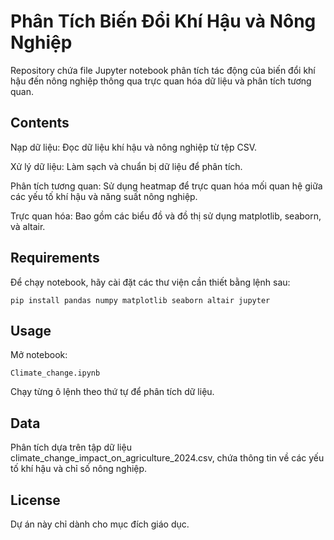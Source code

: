 # Phân Tích Biến Đổi Khí Hậu và Nông Nghiệp

Repository chứa file Jupyter notebook phân tích tác động của biến đổi khí hậu đến nông nghiệp thông qua trực quan hóa dữ liệu và phân tích tương quan.

## Contents

Nạp dữ liệu: Đọc dữ liệu khí hậu và nông nghiệp từ tệp CSV.

Xử lý dữ liệu: Làm sạch và chuẩn bị dữ liệu để phân tích.

Phân tích tương quan: Sử dụng heatmap để trực quan hóa mối quan hệ giữa các yếu tố khí hậu và năng suất nông nghiệp.

Trực quan hóa: Bao gồm các biểu đồ và đồ thị sử dụng matplotlib, seaborn, và altair.

## Requirements

Để chạy notebook, hãy cài đặt các thư viện cần thiết bằng lệnh sau:

``` pip install pandas numpy matplotlib seaborn altair jupyter ```

## Usage

Mở notebook:

``` Climate_change.ipynb ```

Chạy từng ô lệnh theo thứ tự để phân tích dữ liệu.

## Data

Phân tích dựa trên tập dữ liệu climate_change_impact_on_agriculture_2024.csv, chứa thông tin về các yếu tố khí hậu và chỉ số nông nghiệp.

## License

Dự án này chỉ dành cho mục đích giáo dục.
